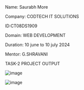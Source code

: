 Name: Saurabh More

Company: CODTECH IT SOLUTIONS

ID:CT08DS1909

Domain: WEB DEVELOPMENT

Duration: 10 june to 10 july 2024

Mentor: G.SHRAVANI

TASK-2 PROJECT OUTPUT

![image](https://github.com/Saurabh06159175/CODTECH--Task-2/assets/168800669/8448d7ad-f96d-4149-a47a-25a3c20ebf03)

![image](https://github.com/Saurabh06159175/CODTECH--Task-2/assets/168800669/80ceb6d6-6c1b-4bf0-9b0a-2584b24838b7)




